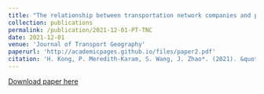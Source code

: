 ```yaml
---
title: "The relationship between transportation network companies and public transit in Chicago: a comparison before and after COVID-19 shutdowns"
collection: publications
permalink: /publication/2021-12-01-PT-TNC
date: 2021-12-01
venue: 'Journal of Transport Geography'
paperurl: 'http://academicpages.github.io/files/paper2.pdf'
citation: 'H. Kong, P. Meredith-Karam, S. Wang, J. Zhao*. (2021). &quot;The relationship between transportation network companies and public transit in Chicago: a comparison before and after COVID-19 shutdowns.&quot; <i>Journal of Transport Geography</i>. 97: 103219.'
---
```


[Download paper here](https://www.sciencedirect.com/science/article/pii/S0966692321002726?casa_token=iJ3-X4uJzPIAAAAA:7gMNeTak0uA2cwXEQeL3ib-m8cggHClvyhu0z2Pj0n_t0u8rQG4d9zpCpxPAhK5DLYEbbY0dXUA)

